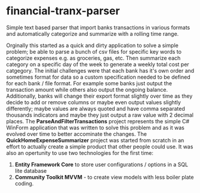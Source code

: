 # financial-tranx-parser
Simple text based parser that import banks transactions in various formats and automatically categorize and summarize with a rolling time range.

Orginally this started as a quick and dirty application to solve a simple problem; be able to parse a bunch of csv files for specific key words to categorize expenses e.g. as groceries, gas, etc.  Then summarize each category on a specific day of the week to generate a weekly total cost per catgegory.  The initial challenges were that each bank has it's own order and sometimes format for data so a custom specification needed to be defined for each bank / file format.  For example some banks just output the transaction amount while others also output the ongoing balance.  Additionally, banks will change their export format slightly over time as they decide to add or remove columns or maybe even output values slightly differently; maybe values are always quoted and have comma separated thousands indicators and maybe they just output a raw value with 2 decimal places.
The **ParseAndFilterTransactions** project represents the simple C# WinForm application that was written to solve this problem and as it was evolved over time to better accominate the changes.
The **QuickHomeExpenseSummarizer** project was started from scratch in an effort to actually create a simple product that other people could use.  It was also an opertunity to use two technologies for the first time:
1) **Entity Framework Core** to store user configurations / options in a SQL lite database
2) **Community Toolkit MVVM** - to create view models with less boiler plate coding.

